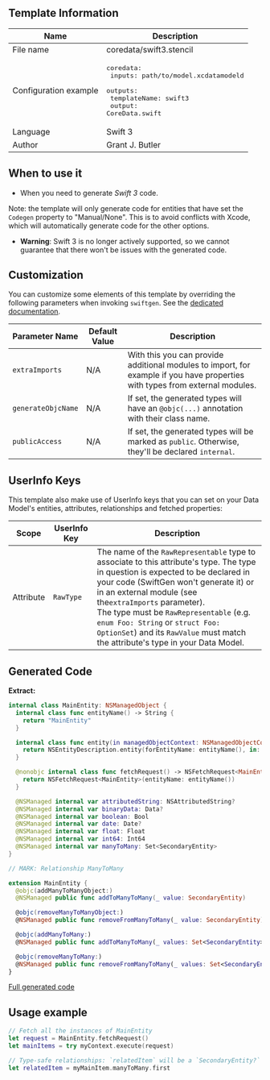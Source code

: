 ## Template Information

| Name      | Description       |
| --------- | ----------------- |
| File name | coredata/swift3.stencil |
| Configuration example | <pre>coredata:<br />  inputs: path/to/model.xcdatamodeld<br />  outputs:<br />    templateName: swift3<br />    output: CoreData.swift</pre> |
| Language | Swift 3 |
| Author | Grant J. Butler |

## When to use it

- When you need to generate *Swift 3* code.

Note: the template will only generate code for entities that have set the `Codegen` property to "Manual/None". This is to avoid conflicts with Xcode, which will automatically generate code for the other options.
- **Warning**: Swift 3 is no longer actively supported, so we cannot guarantee that there won't be issues with the generated code.

## Customization

You can customize some elements of this template by overriding the following parameters when invoking `swiftgen`. See the [dedicated documentation](../../ConfigFile.md).

| Parameter Name | Default Value | Description |
| -------------- | ------------- | ----------- |
| `extraImports`| N/A | With this you can provide additional modules to import, for example if you have properties with types from external modules. |
| `generateObjcName`| N/A | If set, the generated types will have an `@objc(...)` annotation with their class name. |
| `publicAccess` | N/A | If set, the generated types will be marked as `public`. Otherwise, they'll be declared `internal`. |

## UserInfo Keys

This template also make use of UserInfo keys that you can set on your Data Model's entities, attributes, relationships and fetched properties:

| Scope | UserInfo Key | Description |
|-------|--------------|-------------|
| Attribute | `RawType` | The name of the `RawRepresentable` type to associate to this attribute's type. The type in question is expected to be declared in your code (SwiftGen won't generate it) or in an external module (see the`extraImports` parameter).<br />The type must be `RawRepresentable` (e.g. `enum Foo: String` or `struct Foo: OptionSet`) and its `RawValue` must match the attribute's type in your Data Model. |

## Generated Code

**Extract:**

```swift
internal class MainEntity: NSManagedObject {
  internal class func entityName() -> String {
    return "MainEntity"
  }

  internal class func entity(in managedObjectContext: NSManagedObjectContext) -> NSEntityDescription? {
    return NSEntityDescription.entity(forEntityName: entityName(), in: managedObjectContext)
  }

  @nonobjc internal class func fetchRequest() -> NSFetchRequest<MainEntity> {
    return NSFetchRequest<MainEntity>(entityName: entityName())
  }

  @NSManaged internal var attributedString: NSAttributedString?
  @NSManaged internal var binaryData: Data?
  @NSManaged internal var boolean: Bool
  @NSManaged internal var date: Date?
  @NSManaged internal var float: Float
  @NSManaged internal var int64: Int64
  @NSManaged internal var manyToMany: Set<SecondaryEntity>
}

// MARK: Relationship ManyToMany

extension MainEntity {
  @objc(addManyToManyObject:)
  @NSManaged public func addToManyToMany(_ value: SecondaryEntity)

  @objc(removeManyToManyObject:)
  @NSManaged public func removeFromManyToMany(_ value: SecondaryEntity)

  @objc(addManyToMany:)
  @NSManaged public func addToManyToMany(_ values: Set<SecondaryEntity>)

  @objc(removeManyToMany:)
  @NSManaged public func removeFromManyToMany(_ values: Set<SecondaryEntity>)
}
```

[Full generated code](../../../Tests/Fixtures/Generated/CoreData/swift3/defaults.swift)

## Usage example

```swift
// Fetch all the instances of MainEntity
let request = MainEntity.fetchRequest()
let mainItems = try myContext.execute(request)

// Type-safe relationships: `relatedItem` will be a `SecondaryEntity?` in this case
let relatedItem = myMainItem.manyToMany.first
```
